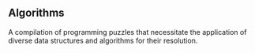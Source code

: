 ## Algorithms


A compilation of programming puzzles that necessitate the application of diverse data structures and algorithms for their resolution.
